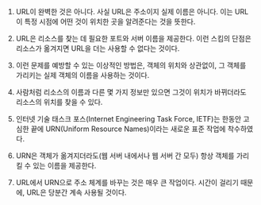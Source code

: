 1. URL이 완벽한 것은 아니다. 사실 URL은 주소이지 실제 이름은 아니다. 이는 URL이 특정 시점에 어떤 것이 위치한 곳을 알려준다는 것을 뜻한다.

2. URL은 리소스를 찾는 데 필요한 포트와 서버 이름을 제공한다. 이런 스킴의 단점은 리소스가 옮겨지면 URL을 더는 사용할 수 없다는 것이다.

3. 이런 문제를 예방할 수 있는 이상적인 방법은, 객체의 위치와 상관없이, 그 객체를 가리키는 실제 객체의 이름을 사용하는 것이다.

4. 사람처럼 리소스의 이름과 다른 몇 가지 정보만 있으면 그것이 위치가 바뀌더라도 리소스의 위치를 찾을 수 있다.

5. 인터넷 기술 태스크 포스(Internet Engineering Task Force, IETF)는 한동안 고심한 끝에 URN(Uniform Resource Names)이라는 새로운 표준 작업에 착수하였다.

6. URN은 객체가 옮겨지더라도(웹 서버 내에서나 웹 서버 간 모두) 항상 객체를 가리킬 수 있는 이름을 제공한다.

7. URL에서 URN으로 주소 체계를 바꾸는 것은 매우 큰 작업이다. 시간이 걸리기 때문에, URL은 당분간 계속 사용될 것이다.
